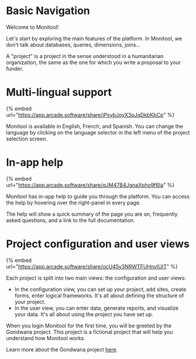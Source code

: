 # Basic Navigation

Welcome to Monitool!

Let's start by exploring the main features of the platform. In Monitool, we don't talk about databases, queries, dimensions, joins...

A "project" is a project in the sense understood in a humanitarian organization, the same as the one for which you write a proposal to your funder.

# Multi-lingual support

{% embed url="https://app.arcade.software/share/jPsybJoyX3pJqDkbKbCp" %}

Monitool is available in English, French, and Spanish. You can change the language by clicking on the language selector in the left menu of the project selection screen.

# In-app help

{% embed url="https://app.arcade.software/share/qJM47B4JgnaXpho9f6Ia" %}

Monitool has in-app help to guide you through the platform. You can access the help by hovering over the right-panel in every page.

The help will show a quick summary of the page you are on, frequently asked questions, and a link to the full documentation.

# Project configuration and user views

{% embed url="https://app.arcade.software/share/ocU45y3NRWTFUHnvIUIT" %}

Each project is split into two main views: the configuration and user views:

- In the configuration view, you can set up your project, add sites, create forms, enter logical frameworks. It's all about defining the structure of your project.
- In the user view, you can enter data, generate reports, and visualize your data. It's all about using the project you have set up.

When you login Monitool for the first time, you will be greeted by the Gondwana project. This project is a fictional project that will help you understand how Monitool works.

Learn more about the Gondwana project [here](./the-gondwana-project.md).
